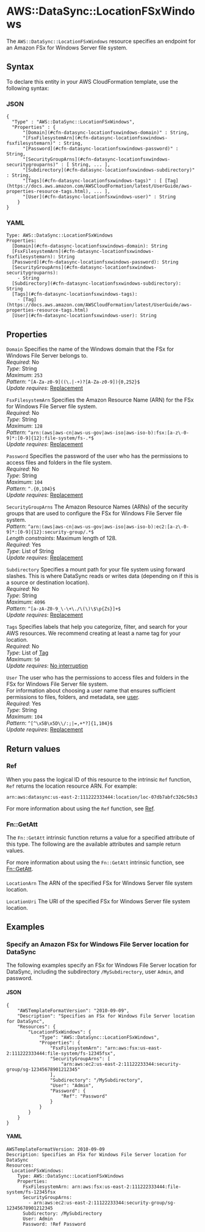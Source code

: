 # AWS::DataSync::LocationFSxWindows<a name="aws-resource-datasync-locationfsxwindows"></a>

The `AWS::DataSync::LocationFSxWindows` resource specifies an endpoint for an Amazon FSx for Windows Server file system\.

## Syntax<a name="aws-resource-datasync-locationfsxwindows-syntax"></a>

To declare this entity in your AWS CloudFormation template, use the following syntax:

### JSON<a name="aws-resource-datasync-locationfsxwindows-syntax.json"></a>

```
{
  "Type" : "AWS::DataSync::LocationFSxWindows",
  "Properties" : {
      "[Domain](#cfn-datasync-locationfsxwindows-domain)" : String,
      "[FsxFilesystemArn](#cfn-datasync-locationfsxwindows-fsxfilesystemarn)" : String,
      "[Password](#cfn-datasync-locationfsxwindows-password)" : String,
      "[SecurityGroupArns](#cfn-datasync-locationfsxwindows-securitygrouparns)" : [ String, ... ],
      "[Subdirectory](#cfn-datasync-locationfsxwindows-subdirectory)" : String,
      "[Tags](#cfn-datasync-locationfsxwindows-tags)" : [ [Tag](https://docs.aws.amazon.com/AWSCloudFormation/latest/UserGuide/aws-properties-resource-tags.html), ... ],
      "[User](#cfn-datasync-locationfsxwindows-user)" : String
    }
}
```

### YAML<a name="aws-resource-datasync-locationfsxwindows-syntax.yaml"></a>

```
Type: AWS::DataSync::LocationFSxWindows
Properties:
  [Domain](#cfn-datasync-locationfsxwindows-domain): String
  [FsxFilesystemArn](#cfn-datasync-locationfsxwindows-fsxfilesystemarn): String
  [Password](#cfn-datasync-locationfsxwindows-password): String
  [SecurityGroupArns](#cfn-datasync-locationfsxwindows-securitygrouparns):
    - String
  [Subdirectory](#cfn-datasync-locationfsxwindows-subdirectory): String
  [Tags](#cfn-datasync-locationfsxwindows-tags):
    - [Tag](https://docs.aws.amazon.com/AWSCloudFormation/latest/UserGuide/aws-properties-resource-tags.html)
  [User](#cfn-datasync-locationfsxwindows-user): String
```

## Properties<a name="aws-resource-datasync-locationfsxwindows-properties"></a>

`Domain` <a name="cfn-datasync-locationfsxwindows-domain"></a>
Specifies the name of the Windows domain that the FSx for Windows File Server belongs to\.  
_Required_: No  
_Type_: String  
_Maximum_: `253`  
_Pattern_: `^[A-Za-z0-9]((\.|-+)?[A-Za-z0-9]){0,252}$`  
_Update requires_: [Replacement](https://docs.aws.amazon.com/AWSCloudFormation/latest/UserGuide/using-cfn-updating-stacks-update-behaviors.html#update-replacement)

`FsxFilesystemArn` <a name="cfn-datasync-locationfsxwindows-fsxfilesystemarn"></a>
Specifies the Amazon Resource Name \(ARN\) for the FSx for Windows File Server file system\.  
_Required_: No  
_Type_: String  
_Maximum_: `128`  
_Pattern_: `^arn:(aws|aws-cn|aws-us-gov|aws-iso|aws-iso-b):fsx:[a-z\-0-9]*:[0-9]{12}:file-system/fs-.*$`  
_Update requires_: [Replacement](https://docs.aws.amazon.com/AWSCloudFormation/latest/UserGuide/using-cfn-updating-stacks-update-behaviors.html#update-replacement)

`Password` <a name="cfn-datasync-locationfsxwindows-password"></a>
Specifies the password of the user who has the permissions to access files and folders in the file system\.  
_Required_: No  
_Type_: String  
_Maximum_: `104`  
_Pattern_: `^.{0,104}$`  
_Update requires_: [Replacement](https://docs.aws.amazon.com/AWSCloudFormation/latest/UserGuide/using-cfn-updating-stacks-update-behaviors.html#update-replacement)

`SecurityGroupArns` <a name="cfn-datasync-locationfsxwindows-securitygrouparns"></a>
The Amazon Resource Names \(ARNs\) of the security groups that are used to configure the FSx for Windows File Server file system\.  
_Pattern_: `^arn:(aws|aws-cn|aws-us-gov|aws-iso|aws-iso-b):ec2:[a-z\-0-9]*:[0-9]{12}:security-group/.*$`  
_Length constraints_: Maximum length of 128\.  
_Required_: Yes  
_Type_: List of String  
_Update requires_: [Replacement](https://docs.aws.amazon.com/AWSCloudFormation/latest/UserGuide/using-cfn-updating-stacks-update-behaviors.html#update-replacement)

`Subdirectory` <a name="cfn-datasync-locationfsxwindows-subdirectory"></a>
Specifies a mount path for your file system using forward slashes\. This is where DataSync reads or writes data \(depending on if this is a source or destination location\)\.  
_Required_: No  
_Type_: String  
_Maximum_: `4096`  
_Pattern_: `^[a-zA-Z0-9_\-\+\./\(\)\$\p{Zs}]+$`  
_Update requires_: [Replacement](https://docs.aws.amazon.com/AWSCloudFormation/latest/UserGuide/using-cfn-updating-stacks-update-behaviors.html#update-replacement)

`Tags` <a name="cfn-datasync-locationfsxwindows-tags"></a>
Specifies labels that help you categorize, filter, and search for your AWS resources\. We recommend creating at least a name tag for your location\.  
_Required_: No  
_Type_: List of [Tag](https://docs.aws.amazon.com/AWSCloudFormation/latest/UserGuide/aws-properties-resource-tags.html)  
_Maximum_: `50`  
_Update requires_: [No interruption](https://docs.aws.amazon.com/AWSCloudFormation/latest/UserGuide/using-cfn-updating-stacks-update-behaviors.html#update-no-interrupt)

`User` <a name="cfn-datasync-locationfsxwindows-user"></a>
The user who has the permissions to access files and folders in the FSx for Windows File Server file system\.  
For information about choosing a user name that ensures sufficient permissions to files, folders, and metadata, see [user](https://docs.aws.amazon.com/datasync/latest/userguide/create-fsx-location.html#FSxWuser)\.  
_Required_: Yes  
_Type_: String  
_Maximum_: `104`  
_Pattern_: `^[^\x5B\x5D\\/:;|=,+*?]{1,104}$`  
_Update requires_: [Replacement](https://docs.aws.amazon.com/AWSCloudFormation/latest/UserGuide/using-cfn-updating-stacks-update-behaviors.html#update-replacement)

## Return values<a name="aws-resource-datasync-locationfsxwindows-return-values"></a>

### Ref<a name="aws-resource-datasync-locationfsxwindows-return-values-ref"></a>

When you pass the logical ID of this resource to the intrinsic `Ref` function, `Ref` returns the location resource ARN\. For example:

`arn:aws:datasync:us-east-2:111222333444:location/loc-07db7abfc326c50s3`

For more information about using the `Ref` function, see [Ref](https://docs.aws.amazon.com/AWSCloudFormation/latest/UserGuide/intrinsic-function-reference-ref.html)\.

### Fn::GetAtt<a name="aws-resource-datasync-locationfsxwindows-return-values-fn--getatt"></a>

The `Fn::GetAtt` intrinsic function returns a value for a specified attribute of this type\. The following are the available attributes and sample return values\.

For more information about using the `Fn::GetAtt` intrinsic function, see [Fn::GetAtt](https://docs.aws.amazon.com/AWSCloudFormation/latest/UserGuide/intrinsic-function-reference-getatt.html)\.

#### <a name="aws-resource-datasync-locationfsxwindows-return-values-fn--getatt-fn--getatt"></a>

`LocationArn` <a name="LocationArn-fn::getatt"></a>
The ARN of the specified FSx for Windows Server file system location\.

`LocationUri` <a name="LocationUri-fn::getatt"></a>
The URI of the specified FSx for Windows Server file system location\.

## Examples<a name="aws-resource-datasync-locationfsxwindows--examples"></a>

### Specify an Amazon FSx for Windows File Server location for DataSync<a name="aws-resource-datasync-locationfsxwindows--examples--Specify_an_Amazon_FSx_for_Windows_File_Server_location_for_DataSync"></a>

The following examples specify an FSx for Windows File Server location for DataSync, including the subdirectory `/MySubdirectory`, user `Admin`, and password\.

#### JSON<a name="aws-resource-datasync-locationfsxwindows--examples--Specify_an_Amazon_FSx_for_Windows_File_Server_location_for_DataSync--json"></a>

```
{
    "AWSTemplateFormatVersion": "2010-09-09",
    "Description": "Specifies an FSx for Windows File Server location for DataSync",
    "Resources": {
        "LocationFSxWindows": {
            "Type": "AWS::DataSync::LocationFSxWindows",
            "Properties": {
                "FsxFilesystemArn": "arn:aws:fsx:us-east-2:111222333444:file-system/fs-12345fsx",
                "SecurityGroupArns": [
                    "arn:aws:ec2:us-east-2:11122233344:security-group/sg-12345678901212345"
                ],
                "Subdirectory": "/MySubdirectory",
                "User": "Admin",
                "Password": {
                    "Ref": "Password"
                }
            }
        }
    }
}
```

#### YAML<a name="aws-resource-datasync-locationfsxwindows--examples--Specify_an_Amazon_FSx_for_Windows_File_Server_location_for_DataSync--yaml"></a>

```
AWSTemplateFormatVersion: 2010-09-09
Description: Specifies an FSx for Windows File Server location for DataSync
Resources:
  LocationFSxWindows:
    Type: AWS::DataSync::LocationFSxWindows
    Properties:
      FsxFilesystemArn: arn:aws:fsx:us-east-2:111222333444:file-system/fs-12345fsx
      SecurityGroupArns:
        - arn:aws:ec2:us-east-2:11122233344:security-group/sg-12345678901212345
      Subdirectory: /MySubdirectory
      User: Admin
      Password: !Ref Password
```
